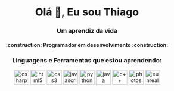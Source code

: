 <h1 align="center">Olá 👋, Eu sou Thiago</h1>
<h3 align="center">Um aprendiz da vida</h3>
<h4 align="center">:construction:  Programador em desenvolvimento  :construction:<h4>
 
<h3 align="center">Linguagens e Ferramentas que estou aprendendo:</h3>
<p align="center">
<img src="https://cdn.jsdelivr.net/gh/devicons/devicon/icons/csharp/csharp-plain.svg" title="C# : C Sharp" alt="csharp" width="40" height="40"/>
<img src="https://cdn.jsdelivr.net/gh/devicons/devicon/icons/html5/html5-plain-wordmark.svg" title="HTML 5" alt="html5" width="40" height="40"/>
<img src="https://cdn.jsdelivr.net/gh/devicons/devicon/icons/css3/css3-plain-wordmark.svg" title="CSS 3" alt="css3" width="40" height="40"/>
<img src="https://cdn.jsdelivr.net/gh/devicons/devicon/icons/javascript/javascript-plain.svg" title="JavaScript" alt="javascript" width="40" height="40"/>
<img src="https://cdn.jsdelivr.net/gh/devicons/devicon/icons/python/python-plain-wordmark.svg" title="Python" alt="python" width="40" height="40"/>
<img src="https://cdn.jsdelivr.net/gh/devicons/devicon/icons/java/java-plain-wordmark.svg" title="Java" alt="java" width="40" height="40"/>
<img src="https://cdn.jsdelivr.net/gh/devicons/devicon/icons/cplusplus/cplusplus-line.svg" title="C++ : C plus plus" alt="c++" width="40" height="40"/>
<img src="https://cdn.jsdelivr.net/gh/devicons/devicon/icons/photoshop/photoshop-line.svg" title="PS : Photoshop" alt="photoshop" width="40" height="40"/>
<img src="https://cdn.jsdelivr.net/gh/devicons/devicon/icons/unrealengine/unrealengine-original-wordmark.svg" title="UE : Unreal Engine" alt="eunrealengine" width="40" height="40"/>
</p>
